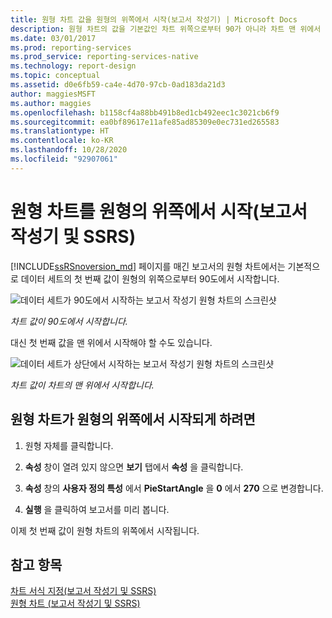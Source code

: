 ```yaml
---
title: 원형 차트 값을 원형의 위쪽에서 시작(보고서 작성기) | Microsoft Docs
description: 원형 차트의 값을 기본값인 차트 위쪽으로부터 90가 아니라 차트 맨 위에서 시작하는 방법을 알아봅니다.
ms.date: 03/01/2017
ms.prod: reporting-services
ms.prod_service: reporting-services-native
ms.technology: report-design
ms.topic: conceptual
ms.assetid: d0e6fb59-ca4e-4d70-97cb-0ad183da21d3
author: maggiesMSFT
ms.author: maggies
ms.openlocfilehash: b1158cf4a88bb491b8ed1cb492eec1c3021cb6f9
ms.sourcegitcommit: ea0bf89617e11afe85ad85309e0ec731ed265583
ms.translationtype: HT
ms.contentlocale: ko-KR
ms.lasthandoff: 10/28/2020
ms.locfileid: "92907061"
---
```

# <a name="start-pie-chart-values-at-the-top-of-the-pie-report-builder-and-ssrs"></a>원형 차트를 원형의 위쪽에서 시작(보고서 작성기 및 SSRS)
[!INCLUDE[ssRSnoversion_md](../../includes/ssrsnoversion-md.md)] 페이지를 매긴 보고서의 원형 차트에서는 기본적으로 데이터 세트의 첫 번째 값이 원형의 위쪽으로부터 90도에서 시작합니다. 

![데이터 세트가 90도에서 시작하는 보고서 작성기 원형 차트의 스크린샷](../../reporting-services/media/report-builder-pie-chart-start-at-90.png)

*차트 값이 90도에서 시작합니다.*

대신 첫 번째 값을 맨 위에서 시작해야 할 수도 있습니다. 

![데이터 세트가 상단에서 시작하는 보고서 작성기 원형 차트의 스크린샷](../../reporting-services/media/report-builder-pie-chart-start-at-top.png)

*차트 값이 차트의 맨 위에서 시작합니다.*
  
## <a name="to-start-the-pie-chart-at-the-top-of-the-pie"></a>원형 차트가 원형의 위쪽에서 시작되게 하려면  
  
1.  원형 자체를 클릭합니다.  
  
2.  **속성** 창이 열려 있지 않으면 **보기** 탭에서 **속성** 을 클릭합니다.  
  
3.  **속성** 창의 **사용자 정의 특성** 에서 **PieStartAngle** 을 **0** 에서 **270** 으로 변경합니다.  
  
4.  **실행** 을 클릭하여 보고서를 미리 봅니다.  
  
 이제 첫 번째 값이 원형 차트의 위쪽에서 시작됩니다.  
  
## <a name="see-also"></a>참고 항목  
 [차트 서식 지정&#40;보고서 작성기 및 SSRS&#41;](../../reporting-services/report-design/formatting-a-chart-report-builder-and-ssrs.md)   
 [원형 차트 &#40;보고서 작성기 및 SSRS&#41;](../../reporting-services/report-design/pie-charts-report-builder-and-ssrs.md)  
  
  
